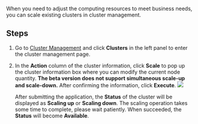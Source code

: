[//]: # (chinagitpath:XXXXX)

When you need to adjust the computing resources to meet business needs, you can scale existing clusters in cluster management.

## Steps

1. Go to [Cluster Management](https://sparkling.cloud.tencent.com) and click **Clusters** in the left panel to enter the cluster management page.
2. In the **Action** column of the cluster information, click **Scale** to pop up the cluster information box where you can modify the current node quantity. **The beta version does not support simultaneous scale-up and scale-down.** After confirming the information, click **Execute**.
   ![](https://main.qcloudimg.com/raw/a5a481b52bea0ef12475ea2baa7a333b.png)
    
    After submitting the application, the **Status** of the cluster will be displayed as **Scaling up** or **Scaling down**. The scaling operation takes some time to complete, please wait patiently. When succeeded, the **Status** will become **Available**.
